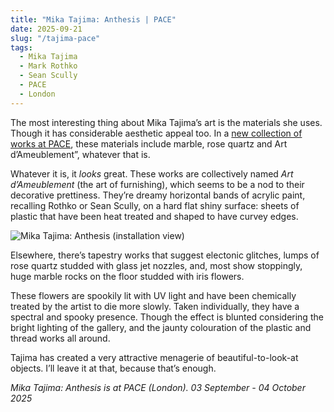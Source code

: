 ```yaml
---
title: "Mika Tajima: Anthesis | PACE"
date: 2025-09-21
slug: "/tajima-pace"
tags:
  - Mika Tajima
  - Mark Rothko
  - Sean Scully
  - PACE
  - London
---
```


The most interesting thing about Mika Tajima’s art is the materials she uses. Though it has considerable aesthetic appeal too. In a [new collection of works at PACE](https://www.pacegallery.com/exhibitions/mika-tajima-anthesis/), these materials include marble, rose quartz and Art d’Ameublement”, whatever that is.

Whatever it is, it _looks_ great. These works are collectively named _Art d’Ameublement_ (the art of furnishing), which seems to be a nod to their decorative prettiness. They’re dreamy horizontal bands of acrylic paint, recalling Rothko or Sean Scully, on a hard flat shiny surface: sheets of plastic that have been heat treated and shaped to have curvey edges.

![Mika Tajima: Anthesis (installation view)](/tajima-pace-1.jpeg)

Elsewhere, there’s tapestry works that suggest electonic glitches, lumps of rose quartz studded with glass jet nozzles, and, most show stoppingly, huge marble rocks on the floor studded with iris flowers.

These flowers are spookily lit with UV light and have been chemically treated by the artist to die more slowly. Taken individually, they have a spectral and spooky presence. Though the effect is blunted considering the bright lighting of the gallery, and the jaunty colouration of the plastic and thread works all around.

Tajima has created a very attractive menagerie of beautiful-to-look-at objects. I’ll leave it at that, because that’s enough.

_Mika Tajima: Anthesis is at PACE (London). 03 September - 04 October 2025_

